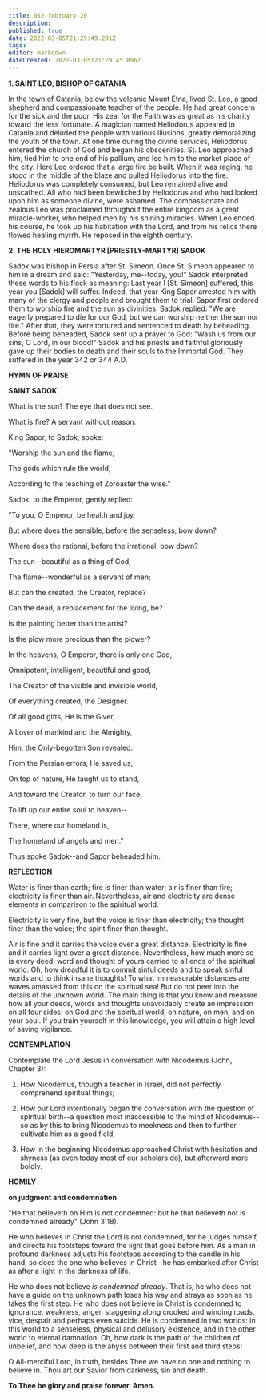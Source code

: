 ```yaml
---
title: 052-february-20
description: 
published: true
date: 2022-03-05T21:29:49.291Z
tags: 
editor: markdown
dateCreated: 2022-03-05T21:29:45.896Z
---
```


**1. SAINT LEO, BISHOP OF CATANIA**

In the town of Catania, below the volcanic Mount Etna, lived St. Leo, a good shepherd and compassionate teacher of the people. He had great concern for the sick and the poor. His zeal for the Faith was as great as his charity toward the less fortunate. A magician named Heliodorus appeared in Catania and deluded the people with various illusions, greatly demoralizing the youth of the town. At one time during the divine services, Heliodorus entered the church of God and began his obscenities. St. Leo approached him, tied him to one end of his pallium, and led him to the market place of the city. Here Leo ordered that a large fire be built. When it was raging, he stood in the middle of the blaze and pulled Heliodorus into the fire. Heliodorus was completely consumed, but Leo remained alive and unscathed. All who had been bewitched by Heliodorus and who had looked upon him as someone divine, were ashamed. The compassionate and zealous Leo was proclaimed throughout the entire kingdom as a great miracle-worker, who helped men by his shining miracles. When Leo ended his course, he took up his habitation with the Lord, and from his relics there flowed healing myrrh. He reposed in the eighth century.

**2. THE HOLY HIEROMARTYR [PRIESTLY-MARTYR] SADOK**

Sadok was bishop in Persia after St. Simeon. Once St. Simeon appeared to him in a dream and said: "Yesterday, me--today, you!" Sadok interpreted these words to his flock as meaning: Last year I [St. Simeon] suffered, this year you [Sadok] will suffer. Indeed, that year King Sapor arrested him with many of the clergy and people and brought them to trial. Sapor first ordered them to worship fire and the sun as divinities. Sadok replied: "We are eagerly prepared to die for our God, but we can worship neither the sun nor fire." After that, they were tortured and sentenced to death by beheading. Before being beheaded, Sadok sent up a prayer to God: "Wash us from our sins, O Lord, in our blood!" Sadok and his priests and faithful gloriously gave up their bodies to death and their souls to the Immortal God. They suffered in the year 342 or 344 A.D.



**HYMN OF PRAISE**

**SAINT SADOK**

What is the sun? The eye that does not see.

What is fire? A servant without reason.

King Sapor, to Sadok, spoke:

"Worship the sun and the flame,

The gods which rule the world,

According to the teaching of Zoroaster the wise."

Sadok, to the Emperor, gently replied:

"To you, O Emperor, be health and joy,

But where does the sensible, before the senseless, bow down?

Where does the rational, before the irrational, bow down?

The sun--beautiful as a thing of God,

The flame--wonderful as a servant of men;

But can the created, the Creator, replace?

Can the dead, a replacement for the living, be?

Is the painting better than the artist?

Is the plow more precious than the plower?

In the heavens, O Emperor, there is only one God,

Omnipotent, intelligent, beautiful and good,

The Creator of the visible and invisible world,

Of everything created, the Designer.

Of all good gifts, He is the Giver,

A Lover of mankind and the Almighty,

Him, the Only-begotten Son revealed.

From the Persian errors, He saved us,

On top of nature, He taught us to stand,

And toward the Creator, to turn our face,

To lift up our entire soul to heaven--

There, where our homeland is,

The homeland of angels and men."

Thus spoke Sadok--and Sapor beheaded him.


**REFLECTION**

Water is finer than earth; fire is finer than water; air is finer than fire; electricity is finer than air. Nevertheless, air and electricity are dense elements in comparison to the spiritual world.

Electricity is very fine, but the voice is finer than electricity; the thought finer than the voice; the spirit finer than thought.

Air is fine and it carries the voice over a great distance. Electricity is fine and it carries light over a great distance. Nevertheless, how much more so is every deed, word and thought of yours carried to all ends of the spiritual world. Oh, how dreadful it is to commit sinful deeds and to speak sinful words and to think insane thoughts! To what immeasurable distances are waves amassed from this on the spiritual sea! But do not peer into the details of the unknown world. The main thing is that you know and measure how all your deeds, words and thoughts unavoidably create an impression on all four sides: on God and the spiritual world, on nature, on men, and on your soul. If you train yourself in this knowledge, you will attain a high level of saving vigilance.



**CONTEMPLATION**

Contemplate the Lord Jesus in conversation with Nicodemus (John, Chapter 3):

1.  How Nicodemus, though a teacher in Israel, did not perfectly comprehend spiritual things;

1.  How our Lord intentionally began the conversation with the question of spiritual birth--a question most inaccessible to the mind of Nicodemus--so as by this to bring Nicodemus to meekness and then to further cultivate him as a good field;

1.  How in the beginning Nicodemus approached Christ with hesitation and shyness (as even today most of our scholars do), but afterward more boldly.



**HOMILY**

**on judgment and condemnation**

"He that believeth on Him is not condemned: but he that believeth not is condemned already" (John 3:18).

He who believes in Christ the Lord is not condemned, for he judges himself, and directs his footsteps toward the light that goes before him. As a man in profound darkness adjusts his footsteps according to the candle in his hand, so does the one who believes in Christ--he has embarked after Christ as after a light in the darkness of life.

He who does not believe *is condemned already*. That is, he who does not have a guide on the unknown path loses his way and strays as soon as he takes the first step. He who does not believe in Christ is condemned to ignorance, weakness, anger, staggering along crooked and winding roads, vice, despair and perhaps even suicide. He is condemned in two worlds: in this world to a senseless, physical and delusory existence, and in the other world to eternal damnation! Oh, how dark is the path of the children of unbelief, and how deep is the abyss between their first and third steps!

O All-merciful Lord, in truth, besides Thee we have no one and nothing to believe in. Thou art our Savior from darkness, sin and death.

**To Thee be glory and praise forever. Amen.**

